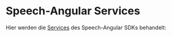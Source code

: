 # Speech-Angular Services

Hier werden die [Services](./Service.md) des Speech-Angular SDKs behandelt:

